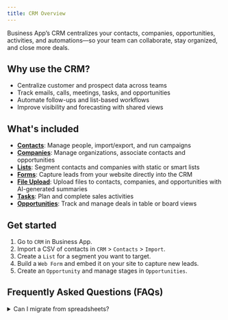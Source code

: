 ```yaml
---
title: CRM Overview
---
```

Business App’s CRM centralizes your contacts, companies, opportunities, activities, and automations—so your team can collaborate, stay organized, and close more deals.

## Why use the CRM?

- Centralize customer and prospect data across teams
- Track emails, calls, meetings, tasks, and opportunities
- Automate follow-ups and list-based workflows
- Improve visibility and forecasting with shared views

## What's included

- **[Contacts](./contacts)**: Manage people, import/export, and run campaigns
- **[Companies](./companies)**: Manage organizations, associate contacts and opportunities
- **[Lists](./lists)**: Segment contacts and companies with static or smart lists
- **[Forms](./forms)**: Capture leads from your website directly into the CRM
- **[File Upload](./file-upload)**: Upload files to contacts, companies, and opportunities with AI-generated summaries
- **[Tasks](./tasks)**: Plan and complete sales activities
- **[Opportunities](./opportunities)**: Track and manage deals in table or board views

## Get started

1. Go to `CRM` in Business App.
2. Import a CSV of contacts in `CRM` > `Contacts` > `Import`.
3. Create a `List` for a segment you want to target.
4. Build a `Web Form` and embed it on your site to capture new leads.
5. Create an `Opportunity` and manage stages in `Opportunities`.

## Frequently Asked Questions (FAQs)

<details>
<summary>Can I migrate from spreadsheets?</summary>

Yes. Use CSV import in `CRM` > `Contacts` to add and update records in bulk.
</details>

